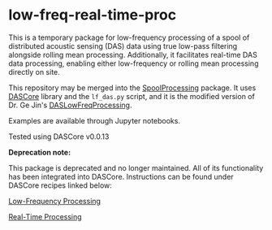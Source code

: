 # low-freq-real-time-proc
This is a temporary package for low-frequency processing of a spool of distributed acoustic sensing (DAS) data using true low-pass filtering alongside rolling mean processing. Additionally, it facilitates real-time DAS data processing, enabling either low-frequency or rolling mean processing directly on site.

This repository may be merged into the [SpoolProcessing](https://github.com/DASDAE/SpoolProcessing) package. It uses [DASCore](https://dascore.org/) library and the ```lf_das.py``` script, and it is the modified version of Dr. Ge Jin's [DASLowFreqProcessing](https://github.com/DASDAE/DASLowFreqProcessing).

Examples are available through Jupyter notebooks.

Tested using DASCore v0.0.13

**Deprecation note:**

This package is deprecated and no longer maintained. All of its functionality has been integrated into DASCore. Instructions can be found under DASCore recipes linked below:

[Low-Frequency Processing](https://dascore.org/recipes/low_freq_proc.html)

[Real-Time Processing](https://dascore.org/recipes/real_time_proc.html)
